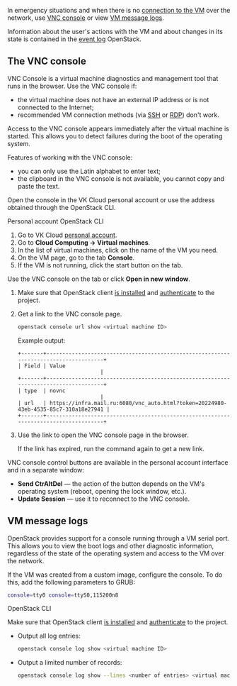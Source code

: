 In emergency situations and when there is no [connection to the VM](../vm-connect/vm-connect-nix#4--connect-to-the-vm) over the network, use [VNC console](#the-vnc-console) or view [VM message logs](#vm-message-logs).

<info>

Information about the user's actions with the VM and about changes in its state is contained in the [event log](../vm-manage#viewing-the-event-log) OpenStack.

</info>

## The VNC console

VNC Console is a virtual machine diagnostics and management tool that runs in the browser. Use the VNC console if:

- the virtual machine does not have an external IP address or is not connected to the Internet;
- recommended VM connection methods (via [SSH](../vm-connect/vm-connect-nix) or [RDP](../vm-connect/vm-connect-win)) don't work.

Access to the VNC console appears immediately after the virtual machine is started. This allows you to detect failures during the boot of the operating system.

Features of working with the VNC console:

- you can only use the Latin alphabet to enter text;
- the clipboard in the VNC console is not available, you cannot copy and paste the text.

Open the console in the VK Cloud personal account or use the address obtained through the OpenStack CLI.

<tabs>
<tablist>
<tab>Personal account</tab>
<tab>OpenStack CLI</tab>
</tablist>

<tabpanel>

1. Go to VK Cloud [personal account](https://mcs.mail.ru/app/en).
2. Go to **Cloud Computing → Virtual machines**.
3. In the list of virtual machines, click on the name of the VM you need.
4. On the VM page, go to the tab **Console**.
5. If the VM is not running, click the start button on the tab.

<info>

Use the VNC console on the tab or click **Open in new window**.

</info>

</tabpanel>

<tabpanel>

1. Make sure that OpenStack client [is installed](/en/manage/tools-for-using-services/openstack-cli#1--install-the-openstack-client) and [authenticate](/en/manage/tools-for-using-services/openstack-cli#3--complete-authentication) to the project.

2. Get a link to the VNC console page.

   ```bash
   openstack console url show <virtual machine ID>
   ```

   Example output:

   ```
   +-------+-------------------------------------------------------------------------------------+
   | Field | Value                                                                               |
   +-------+-------------------------------------------------------------------------------------+
   | type  | novnc                                                                               |
   | url   | https://infra.mail.ru:6080/vnc_auto.html?token=20224980-43eb-4535-85c7-310a18e27941 |
   +-------+-------------------------------------------------------------------------------------+
   ```

3. Use the link to open the VNC console page in the browser.

   <info>

   If the link has expired, run the command again to get a new link.

   </info>

</tabpanel>
</tabs>

VNC console control buttons are available in the personal account interface and in a separate window:

- **Send CtrAltDel** — the action of the button depends on the VM's operating system (reboot, opening the lock window, etc.).
- **Update Session** — use it to reconnect to the VNC console.

## VM message logs

OpenStack provides support for a console running through a VM serial port. This allows you to view the boot logs and other diagnostic information, regardless of the state of the operating system and access to the VM over the network.

If the VM was created from a custom image, configure the console. To do this, add the following parameters to GRUB:

```bash
console=tty0 console=ttyS0,115200n8
```

<tabs>
<tablist>
<tab>OpenStack CLI</tab>
</tablist>

<tabpanel>

Make sure that OpenStack client [is installed](/en/manage/tools-for-using-services/openstack-cli#1--install-the-openstack-client) and [authenticate](/en/manage/tools-for-using-services/openstack-cli#3--complete-authentication) to the project.

- Output all log entries:

   ```bash
   openstack console log show <virtual machine ID>
   ```

- Output a limited number of records:

   ```bash
   openstack console log show --lines <number of entries> <virtual machine ID>
  ```

</tabpanel>
</tabs>
